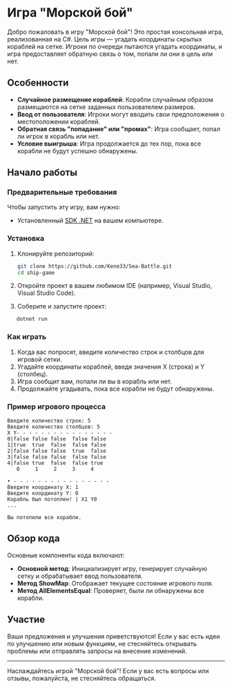 # Игра "Морской бой"

Добро пожаловать в игру "Морской бой"! Это простая консольная игра, реализованная на C#. Цель игры — угадать координаты скрытых кораблей на сетке. Игроки по очереди пытаются угадать координаты, и игра предоставляет обратную связь о том, попали ли они в цель или нет.

## Особенности

- **Случайное размещение кораблей**: Корабли случайным образом размещаются на сетке заданных пользователем размеров.
- **Ввод от пользователя**: Игроки могут вводить свои предположения о местоположении кораблей.
- **Обратная связь "попадание" или "промах"**: Игра сообщает, попал ли игрок в корабль или нет.
- **Условие выигрыша**: Игра продолжается до тех пор, пока все корабли не будут успешно обнаружены.

## Начало работы

### Предварительные требования

Чтобы запустить эту игру, вам нужно:

- Установленный [SDK .NET](https://dotnet.microsoft.com/download) на вашем компьютере.

### Установка

1. Клонируйте репозиторий:
   ```bash
   git clone https://github.com/Kene33/Sea-Battle.git
   cd ship-game
   ```

2. Откройте проект в вашем любимом IDE (например, Visual Studio, Visual Studio Code).

3. Соберите и запустите проект:
   
```bash
   dotnet run
   ```

### Как играть

1. Когда вас попросят, введите количество строк и столбцов для игровой сетки.
2. Угадайте координаты кораблей, введя значения X (строка) и Y (столбец).
3. Игра сообщит вам, попали ли вы в корабль или нет.
4. Продолжайте угадывать, пока все корабли не будут обнаружены.

### Пример игрового процесса

```
Введите количество строк: 5
Введите количество столбцов: 5
X Y- - - - - - - - - - - - - - - - 
0|false false false  false false 
1|true  true  false  false false 
2|false false false  true  false 
3|false false false  false false 
4|false true  false  false true 
   0     1     2     3     4 

• - - - - - - - - - - - - - - - - 
Введите координату X: 1
Введите координату Y: 0
Корабль был потоплен! | X1 Y0
...

Вы потопили все корабли.
```
## Обзор кода

Основные компоненты кода включают:

- **Основной метод**: Инициализирует игру, генерирует случайную сетку и обрабатывает ввод пользователя.
- **Метод ShowMap**: Отображает текущее состояние игрового поля.
- **Метод AllElementsEqual**: Проверяет, были ли обнаружены все корабли.

## Участие

Ваши предложения и улучшения приветствуются! Если у вас есть идеи по улучшению или новым функциям, не стесняйтесь открывать проблемы или отправлять запросы на внесение изменений.

---

Наслаждайтесь игрой "Морской бой"! Если у вас есть вопросы или отзывы, пожалуйста, не стесняйтесь обращаться.
